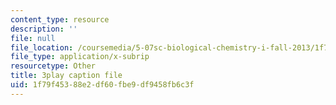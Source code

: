 ```yaml
---
content_type: resource
description: ''
file: null
file_location: /coursemedia/5-07sc-biological-chemistry-i-fall-2013/1f79f45388e2df60fbe9df9458fb6c3f_4BwB43Smu7o.srt
file_type: application/x-subrip
resourcetype: Other
title: 3play caption file
uid: 1f79f453-88e2-df60-fbe9-df9458fb6c3f
---
```

